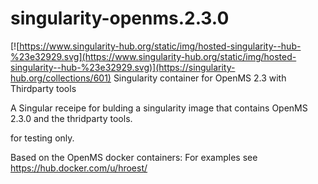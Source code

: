 # singularity-openms.2.3.0
[![https://www.singularity-hub.org/static/img/hosted-singularity--hub-%23e32929.svg](https://www.singularity-hub.org/static/img/hosted-singularity--hub-%23e32929.svg)](https://singularity-hub.org/collections/601)
Singularity container for OpenMS 2.3 with Thirdparty tools

A Singular receipe for bulding a singularity image that contains OpenMS 2.3.0 and the thridparty tools.

for testing only.




Based on the OpenMS docker containers:  For examples see
https://hub.docker.com/u/hroest/
